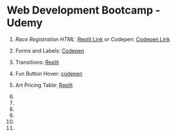# Web Development Bootcamp - Udemy

1. *Race Registration HTML* :[Replit Link](https://webbootcamp1.artisticjerry.repl.co) or Codepen: [Codepen Link](https://codepen.io/artisticjerry/pen/popBBzG)

2. Forms and Labels: [Codepen](https://codepen.io/barbozajerry/pen/XWVBeXd)

3. Transitions: [Replit](https://Transitions.jerrybarboza.repl.co)

4. Fun Button Hover: [codepen](https://codepen.io/barbozajerry/pen/QWrxaGo)

5. Art Pricing Table: [Replit](https://Pricing-Panel.jerrybarboza.repl.co)

6. 

7. 

8.

9.

10.

11.
